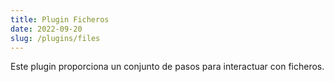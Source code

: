 ```yaml
---
title: Plugin Ficheros
date: 2022-09-20
slug: /plugins/files
---
```


Este plugin proporciona un conjunto de pasos para interactuar con ficheros.


